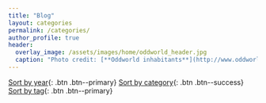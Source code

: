 ```yaml
---
title: "Blog"
layout: categories
permalink: /categories/
author_profile: true
header:
  overlay_image: /assets/images/home/oddworld_header.jpg
  caption: "Photo credit: [**Oddworld inhabitants**](http://www.oddworld.com/)"
---
```

[Sort by year](/posts){: .btn .btn--primary} [Sort by category](#){: .btn .btn--success} [Sort by tag](/tags){: .btn .btn--primary}
